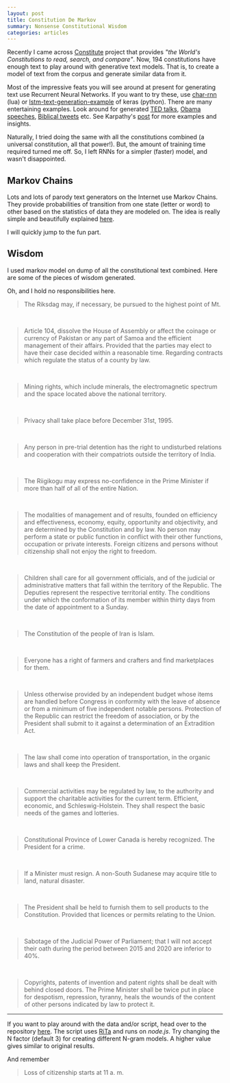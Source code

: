 ```yaml
---
layout: post
title: Constitution De Markov
summary: Nonsense Constitutional Wisdom
categories: articles
---
```


<span class="dropcap">R</span>ecently I came across [Constitute](https://www.constituteproject.org/) project that provides *"the World's Constitutions to read, search, and compare"*. Now, 194 constitutions have enough text to play around with generative text models. That is, to create a model of text from the corpus and generate similar data from it.

Most of the impressive feats you will see around at present for generating text use Recurrent Neural Networks. If you want to try these, use [char-rnn](https://github.com/karpathy/char-rnn) (lua) or [lstm-text-generation-example](https://github.com/fchollet/keras/blob/master/examples/lstm_text_generation.py) of keras (python). There are many entertaining examples. Look around for generated [TED talks](https://medium.com/@samim/ted-rnn-machine-generated-ted-talks-3dd682b894c0#.z0dofjaea), [Obama speeches](https://medium.com/@samim/obama-rnn-machine-generated-political-speeches-c8abd18a2ea0), [Biblical tweets](https://twitter.com/rnn_bible) etc. See Karpathy's [post](http://karpathy.github.io/2015/05/21/rnn-effectiveness/) for more examples and insights.

Naturally, I tried doing the same with all the constitutions combined (a universal constitution, all that power!). But, the amount of training time required turned me off. So, I left RNNs for a simpler (faster) model, and wasn't disappointed.

## Markov Chains

Lots and lots of parody text generators on the Internet use Markov Chains. They provide probabilities of transition from one state (letter or word) to other based on the statistics of data they are modeled on. The idea is really simple and beautifully explained [here](http://setosa.io/blog/2014/07/26/markov-chains/).

I will quickly jump to the fun part.

## Wisdom

I used markov model on dump of all the constitutional text combined. Here are some of the pieces of wisdom generated.

Oh, and I hold no responsibilities here.

> The Riksdag may, if necessary, be pursued to the highest point of Mt.

<br>

> Article 104, dissolve the House of Assembly or affect the coinage or currency of Pakistan or any part of Samoa and the efficient management of their affairs. Provided that the parties may elect to have their case decided within a reasonable time. Regarding contracts which regulate the status of a county by law.

<br>

> Mining rights, which include minerals, the electromagnetic spectrum and the space located above the national territory.

<br>

> Privacy shall take place before December 31st, 1995.

<br>

> Any person in pre-trial detention has the right to undisturbed relations and cooperation with their compatriots outside the territory of India.

<br>

> The Riigikogu may express no-confidence in the Prime Minister if more than half of all of the entire Nation.

<br>

> The modalities of management and of results, founded on efficiency and effectiveness, economy, equity, opportunity and objectivity, and are determined by the Constitution and by law. No person may perform a state or public function in conflict with their other functions, occupation or private interests. Foreign citizens and persons without citizenship shall not enjoy the right to freedom.

<br>

> Children shall care for all government officials, and of the judicial or administrative matters that fall within the territory of the Republic. The Deputies represent the respective territorial entity. The conditions under which the conformation of its member within thirty days from the date of appointment to a Sunday.

<br>

> The Constitution of the people of Iran is Islam.

<br>

> Everyone has a right of farmers and crafters and find marketplaces for them.

<br>

> Unless otherwise provided by an independent budget whose items are handled before Congress in conformity with the leave of absence or from a minimum of five independent notable persons. Protection of the Republic can restrict the freedom of association, or by the President shall submit to it against a determination of an Extradition Act.

<br>

> The law shall come into operation of transportation, in the organic laws and shall keep the President.

<br>

> Commercial activities may be regulated by law, to the authority and support the charitable activities for the current term. Efficient, economic, and Schleswig-Holstein. They shall respect the basic needs of the games and lotteries.

<br>

> Constitutional Province of Lower Canada is hereby recognized. The President for a crime.

<br>

> If a Minister must resign. A non-South Sudanese may acquire title to land, natural disaster.

<br>

> The President shall be held to furnish them to sell products to the Constitution. Provided that licences or permits relating to the Union.

<br>

> Sabotage of the Judicial Power of Parliament; that I will not accept their oath during the period between 2015 and 2020 are inferior to 40%.

<br>

> Copyrights, patents of invention and patent rights shall be dealt with behind closed doors. The Prime Minister shall be twice put in place for despotism, repression, tyranny, heals the wounds of the content of other persons indicated by law to protect it.

---

If you want to play around with the data and/or script, head over to the repository [here](https://github.com/lepisma/fake-charter). The script uses [RiTa](http://rednoise.org/rita) and runs on *node.js*. Try changing the N factor (default 3) for creating different N-gram models. A higher value gives similar to original results.

And remember

> Loss of citizenship starts at 11 a. m.
